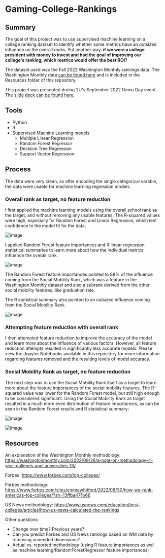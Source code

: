 # Gaming-College-Rankings

## Summary

The goal of this project was to use supervised machine learning on a college ranking dataset to identify whether some metrics have an outsized influence on the overall ranks. Put another way: **if we were a college president with money to invest and had the goal of improving our college's ranking, which metrics would offer the best ROI?** 

The dataset used was the Fall 2022 Washington Monthly rankings data. The Washington Monthly data <a href="https://washingtonmonthly.com/2022-college-guide/national/">can be found here</a> and is included in the Resources folder of this repository.

This project was presented during 2U's September 2022 Demo Day event. The <a href="https://docs.google.com/presentation/d/1sIsP8V9POlaAX15FoTc-cSyBhuIiCIckmcTLBudotPE/edit?usp=sharing">slide deck can be found here</a>. 


## Tools

- Python
- R
- Supervised Machine Learning models: 
  - Multiple Linear Regression
  - Random Forest Regressor
  - Decision Tree Regression
  - Support Vector Regression

## Process

The data were very clean, so after encoding the single categorical varable, the data were usable for machine learning regression models.

### Overall rank as target, no feature reduction

I first applied the machine learning models using the overall school rank as the target, and without removing any usable features. The R-squared values were high, especially for Random Forest and Linear Regression, which lent confidence to the model fit for the data.

![image](https://user-images.githubusercontent.com/100863488/193072826-04888e78-b73b-417e-9ccb-a3a5728aee40.png)

I applied Random Forest feature importances and R linear regression statistical summaries to learn more about how the individual metrics influence the overall rank.

![image](https://user-images.githubusercontent.com/100863488/193073315-19ce937c-84e6-4aa5-84d1-3f7c941d5f5b.png)

The Random Forest feature importances pointed to 88% of the influence coming from the Social Mobility Rank, which was a feature in the Washington Monthly dataset and also a subrank derived from the other social mobility features, like graduation rate. 

The R statistical summary also pointed to an outsized influence coming from the Social Mobility Rank. 

![image](https://user-images.githubusercontent.com/100863488/193074127-1dda9341-c2c4-42e8-b5d6-765c796541d8.png)


### Attempting feature reduction with overall rank

I then attempted feature reduction to improve the accuracy of the model and learn more about the influence of various factors. However, all feature reduction attempts resulted in significantly less accurate models. Please view the Jupyter Notebooks available in this repository for more information regarding features removed and the resulting levels of model accuracy.


### Social Mobility Rank as target, no feature reduction

The next step was to use the Social Mobility Rank itself as a target to learn more about the feature importances of the social mobility features. The R-squared value was lower for the Random Forest model, but still high enough to be considered significant. Using the Social Mobility Rank as target resulted in a much more even distribution of feature importances, as can be seen in the Random Forest results and R statistical summary:

![image](https://user-images.githubusercontent.com/100863488/193075335-96cfe1e4-882d-41db-b5e1-886fe46604b5.png)

![image](https://user-images.githubusercontent.com/100863488/193075570-783820a5-a9a9-4427-8b13-b61cfeac4f90.png)




## Resources



An explanation of the Washington Monthly methodology: https://washingtonmonthly.com/2022/08/28/a-note-on-methodology-4-year-colleges-and-universities-13/


Forbes: https://www.forbes.com/top-colleges/

Forbes methodology: https://www.forbes.com/sites/emmawhitford/2022/08/30/how-we-rank-americas-top-colleges/?sh=13ffba471b66

US News methodology: https://www.usnews.com/education/best-colleges/articles/how-us-news-calculated-the-rankings


Other questions:
- Change over time? Previous years?
- Can you predict Forbes and US News rankings based on WM data by removing unneeded dimensions?
- Actual vs. reported methodology (using R feature importances as well as machine learning/RandomForestRegressor feature importances)

